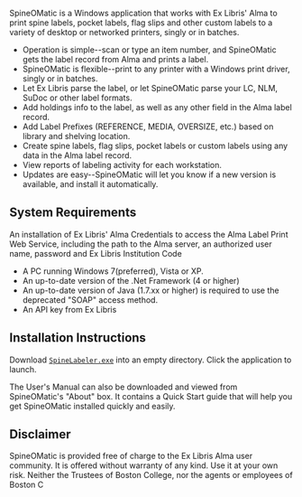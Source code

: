 SpineOMatic is a Windows application that works with Ex Libris' Alma to print spine labels, pocket labels, flag slips and other custom labels to a variety of desktop or networked printers, singly or in batches.

* Operation is simple--scan or type an item number, and SpineOMatic gets the label record from Alma and prints a label.
* SpineOMatic is flexible--print to any printer with a Windows print driver, singly or in batches.
* Let Ex Libris parse the label, or let SpineOMatic parse your LC, NLM, SuDoc or other label formats.
* Add holdings info to the label, as well as any other field in the Alma label record.
* Add Label Prefixes (REFERENCE, MEDIA, OVERSIZE, etc.) based on library and shelving location.
* Create spine labels, flag slips, pocket labels or custom labels using any data in the Alma label record.
* View reports of labeling activity for each workstation.
* Updates are easy--SpineOMatic will let you know if a new version is available, and install it automatically.

## System Requirements
An installation of Ex Libris' Alma
Credentials to access the Alma Label Print Web Service, including the path to the Alma server, an authorized user name, password and Ex Libris Institution Code
* A PC running Windows 7(preferred), Vista or XP.
* An up-to-date version of the .Net Framework (4 or higher)
* An up-to-date version of Java (1.7.xx or higher) is required to use the deprecated "SOAP" access method.
* An API key from Ex Libris

## Installation Instructions

Download [`SpineLabeler.exe`](https://github.com/BCLibraries/SpineOMatic/releases/tag/v7.0.0) into an empty directory. Click the application to launch.

The User's Manual can also be downloaded and viewed from SpineOMatic's "About" box. It contains a Quick Start guide that will help you get SpineOMatic installed quickly and easily.


## Disclaimer

SpineOMatic is provided free of charge to the Ex Libris Alma user community. It is offered without warranty of any kind. Use it at your own risk. Neither the Trustees of Boston College, nor the agents or employees of Boston C
